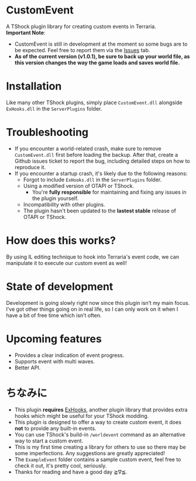 ﻿# CustomEvent
A TShock plugin library for creating custom events in Terraria. </br>
**Important Note**:
- CustomEvent is still in development at the moment so some bugs are to be expected. Feel free to report them via the [Issues](https://github.com/sors89/CustomEvent/issues) tab.</br>
- **As of the current version (v1.0.1), be sure to back up your world file, as this version changes the way the game loads and saves world file.**
# Installation
Like many other TShock plugins, simply place `CustomEvent.dll` alongside `ExHooks.dll` in the `ServerPlugins` folder.
# Troubleshooting
- If you encounter a world-related crash, make sure to remove `CustomEvent.dll` first before loading the backup. After that, create a Github issues ticket to report the bug, including detailed steps on how to reproduce it.
- If you encounter a startup crash, it's likely due to the following reasons:
  - Forgot to include `ExHooks.dll` in the `ServerPlugins` folder.
  - Using a modified version of OTAPI or TShock.
	- You're **fully responsible** for maintaining and fixing any issues in the plugin yourself.
  - Incompatibility with other plugins.
  - The plugin hasn't been updated to the **lastest stable** release of OTAPI or TShock.
# How does this works?
By using IL editing technique to hook into Terraria's event code, we can manipulate it to execute our custom event as well! </br>
# State of development
Development is going slowly right now since this plugin isn’t my main focus.
I’ve got other things going on in real life, so I can only work on it when I have a bit of free time which isn’t often.</br>
# Upcoming features
- Provides a clear indication of event progress.
- Supports event with multi waves.
- Better API.
# ちなみに
- This plugin **requires** [ExHooks](https://github.com/sors89/ExHooks), another plugin library that provides extra hooks which might be useful for your TShock modding.
- This plugin is designed to offer a way to create custom event, it does **not** to provide any built-in events.
- You can use TShock's build-in `/worldevent` command as an alternative way to start a custom event. 
- This is my first time creating a library for others to use so there may be some imperfections. Any suggestions are greatly appreciated!
- The `ExampleEvent` folder contains a sample custom event, feel free to check it out, it's pretty cool, seriously.
- Thanks for reading and have a good day ≧∇≦.